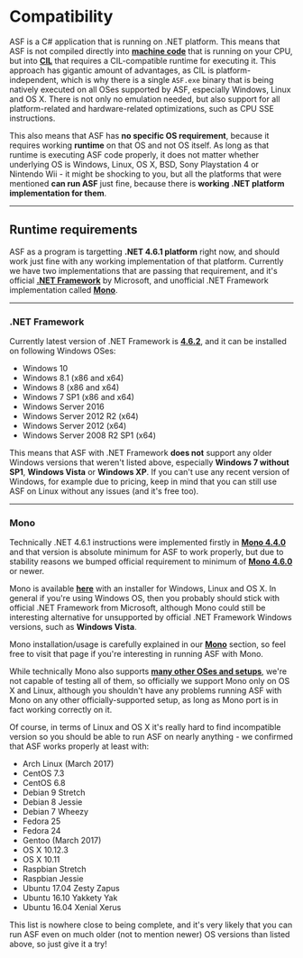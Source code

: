 # Compatibility

ASF is a C# application that is running on .NET platform. This means that ASF is not compiled directly into **[machine code](https://en.wikipedia.org/wiki/Machine_code)** that is running on your CPU, but into **[CIL](https://en.wikipedia.org/wiki/Common_Intermediate_Language)** that requires a CIL-compatible runtime for executing it. This approach has gigantic amount of advantages, as CIL is platform-independent, which is why there is a single `ASF.exe` binary that is being natively executed on all OSes supported by ASF, especially Windows, Linux and OS X. There is not only no emulation needed, but also support for all platform-related and hardware-related optimizations, such as CPU SSE instructions.

This also means that ASF has **no specific OS requirement**, because it requires working **runtime** on that OS and not OS itself. As long as that runtime is executing ASF code properly, it does not matter whether underlying OS is Windows, Linux, OS X, BSD, Sony Playstation 4 or Nintendo Wii - it might be shocking to you, but all the platforms that were mentioned **can run ASF** just fine, because there is **working .NET platform implementation for them**.

---

## Runtime requirements

ASF as a program is targetting **.NET 4.6.1 platform** right now, and should work just fine with any working implementation of that platform. Currently we have two implementations that are passing that requirement, and it's official **[.NET Framework](https://en.wikipedia.org/wiki/.NET_Framework)** by Microsoft, and unofficial .NET Framework implementation called **[Mono](https://en.wikipedia.org/wiki/Mono_(software))**.

---

### .NET Framework

Currently latest version of .NET Framework is **[4.6.2](https://www.microsoft.com/en-us/download/details.aspx?id=53345)**, and it can be installed on following Windows OSes:

- Windows 10
- Windows 8.1 (x86 and x64)
- Windows 8 (x86 and x64)
- Windows 7 SP1 (x86 and x64)
- Windows Server 2016
- Windows Server 2012 R2 (x64)
- Windows Server 2012 (x64)
- Windows Server 2008 R2 SP1 (x64)

This means that ASF with .NET Framework **does not** support any older Windows versions that weren't listed above, especially **Windows 7 without SP1**, **Windows Vista** or **Windows XP**. If you can't use any recent version of Windows, for example due to pricing, keep in mind that you can still use ASF on Linux without any issues (and it's free too).

---

### Mono

Technically .NET 4.6.1 instructions were implemented firstly in **[Mono 4.4.0](http://www.mono-project.com/docs/about-mono/releases/4.4.0/#class-libraries)** and that version is absolute minimum for ASF to work properly, but due to stability reasons we bumped official requirement to minimum of **[Mono 4.6.0](http://www.mono-project.com/docs/about-mono/releases/4.6.0/)** or newer.

Mono is available **[here](http://www.mono-project.com/download/)** with an installer for Windows, Linux and OS X. In general if you're using Windows OS, then you probably should stick with official .NET Framework from Microsoft, although Mono could still be interesting alternative for unsupported by official .NET Framework Windows versions, such as **Windows Vista**.

Mono installation/usage is carefully explained in our **[Mono](https://github.com/JustArchi/ArchiSteamFarm/wiki/Mono)** section, so feel free to visit that page if you're interesting in running ASF with Mono.

While technically Mono also supports **[many other OSes and setups](http://www.mono-project.com/docs/about-mono/supported-platforms/)**, we're not capable of testing all of them, so officially we support Mono only on OS X and Linux, although you shouldn't have any problems running ASF with Mono on any other officially-supported setup, as long as Mono port is in fact working correctly on it.

Of course, in terms of Linux and OS X it's really hard to find incompatible version so you should be able to run ASF on nearly anything - we confirmed that ASF works properly at least with:

- Arch Linux (March 2017)
- CentOS 7.3
- CentOS 6.8
- Debian 9 Stretch
- Debian 8 Jessie
- Debian 7 Wheezy
- Fedora 25
- Fedora 24
- Gentoo (March 2017)
- OS X 10.12.3
- OS X 10.11
- Raspbian Stretch
- Raspbian Jessie
- Ubuntu 17.04 Zesty Zapus
- Ubuntu 16.10 Yakkety Yak
- Ubuntu 16.04 Xenial Xerus

This list is nowhere close to being complete, and it's very likely that you can run ASF even on much older (not to mention newer) OS versions than listed above, so just give it a try!